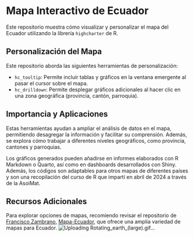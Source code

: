 # Mapa Interactivo de Ecuador

Este repositorio muestra cómo visualizar y personalizar el mapa del Ecuador utilizando la librería `highcharter` de R.

## Personalización del Mapa

Este repositorio aborda las siguientes herramientas de personalización:

- `hc_tooltip`: Permite incluir tablas y gráficos en la ventana emergente al pasar el cursor sobre el mapa.
- `hc_drilldown`: Permite desplegar gráficos adicionales al hacer clic en una zona geográfica (provincia, cantón, parroquia).
  
## Importancia y Aplicaciones

Estas herramientas ayudan a ampliar el análisis de datos en el mapa, permitiendo desagregar la información y facilitar su comprensión. Además, se explora cómo trabajar a diferentes niveles geográficos, como provincia, cantones y parroquias.

Los gráficos generados pueden añadirse en informes elaborados con R Markdown o Quarto, así como en dashboards desarrollados con Shiny. Además, los códigos son adaptables para otros mapas de diferentes países y son una recopilación del curso de R que impartí en abril de 2024 a través de la AsoiMat.

## Recursos Adicionales

Para explorar opciones de mapas, recomiendo revisar el repositorio de [Francisco Zambrano](https://github.com/zpio), [Mapa-Ecuador](https://github.com/zpio/Mapa-Ecuador), que ofrece una amplia variedad de mapas para Ecuador.
![Uploading Rotating_earth_(large).gif…]()
